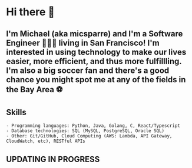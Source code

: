 # Hi there 👋

## I'm Michael (aka micsparre) and I'm a Software Engineer 🧑🏼‍💻 living in San Francisco! I'm interested in using technology to make our lives easier, more efficient, and thus more fulfillling. I'm also a big soccer fan and there's a good chance you might spot me at any of the fields in the Bay Area ⚽️

## Skills

    - Programming languages: Python, Java, Golang, C, React/Typescript
    - Database technologies: SQL (MySQL, PostgreSQL, Oracle SQL)
    - Other: Git/GitHub, Cloud Computing (AWS: Lambda, API Gateway, CloudWatch, etc), RESTful APIs

## UPDATING IN PROGRESS

<!--
**micsparre/micsparre** is a ✨ _special_ ✨ repository because its `README.md` (this file) appears on your GitHub profile.

Here are some ideas to get you started:

- 🔭 I’m currently working on ...
- 🌱 I’m currently learning ...
- 👯 I’m looking to collaborate on ...
- 🤔 I’m looking for help with ...
- 💬 Ask me about ...
- 📫 How to reach me: ...
- 😄 Pronouns: ...
- ⚡ Fun fact: ...
-->
